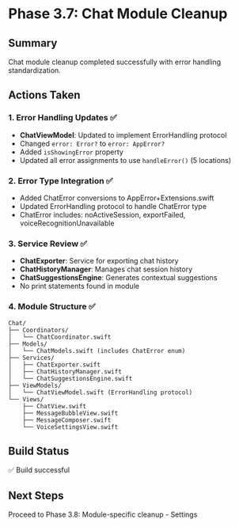 # Phase 3.7: Chat Module Cleanup

## Summary
Chat module cleanup completed successfully with error handling standardization.

## Actions Taken

### 1. Error Handling Updates ✅
- **ChatViewModel**: Updated to implement ErrorHandling protocol
- Changed `error: Error?` to `error: AppError?`
- Added `isShowingError` property
- Updated all error assignments to use `handleError()` (5 locations)

### 2. Error Type Integration ✅
- Added ChatError conversions to AppError+Extensions.swift
- Updated ErrorHandling protocol to handle ChatError type
- ChatError includes: noActiveSession, exportFailed, voiceRecognitionUnavailable

### 3. Service Review ✅
- **ChatExporter**: Service for exporting chat history
- **ChatHistoryManager**: Manages chat session history
- **ChatSuggestionsEngine**: Generates contextual suggestions
- No print statements found in module

### 4. Module Structure ✅
```
Chat/
├── Coordinators/
│   └── ChatCoordinator.swift
├── Models/
│   └── ChatModels.swift (includes ChatError enum)
├── Services/
│   ├── ChatExporter.swift
│   ├── ChatHistoryManager.swift
│   └── ChatSuggestionsEngine.swift
├── ViewModels/
│   └── ChatViewModel.swift (ErrorHandling protocol)
└── Views/
    ├── ChatView.swift
    ├── MessageBubbleView.swift
    ├── MessageComposer.swift
    └── VoiceSettingsView.swift
```

## Build Status
✅ Build successful

## Next Steps
Proceed to Phase 3.8: Module-specific cleanup - Settings